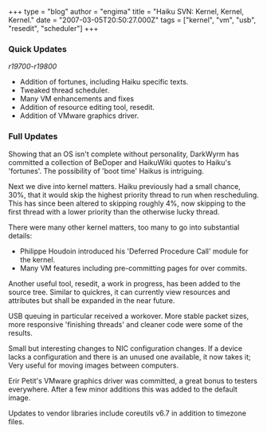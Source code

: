 +++
type = "blog"
author = "engima"
title = "Haiku SVN: Kernel, Kernel, Kernel."
date = "2007-03-05T20:50:27.000Z"
tags = ["kernel", "vm", "usb", "resedit", "scheduler"]
+++

<h3>Quick Updates</h3>
<em>r19700-r19800</em>
<ul>
    <li>Addition of fortunes, including Haiku specific texts.</li>
    <li>Tweaked thread scheduler.</li>
    <li>Many VM enhancements and fixes</li>
    <li>Addition of resource editing tool, resedit.</li>
    <li>Addition of VMware graphics driver.</li>
</ul>


<!--more-->


<h3>Full Updates</h3>
Showing that an OS isn't complete without personality, DarkWyrm has committed a collection of BeDoper and HaikuWiki quotes to Haiku's 'fortunes'. The possibility of 'boot time' Haikus is intriguing.

Next we dive into kernel matters. Haiku previously had a small chance, 30%, that it would skip the highest priority thread to run when rescheduling. This has since been altered to skipping roughly 4%, now skipping to the first thread with a lower priority than the otherwise lucky thread.

There were many other kernel matters, too many to go into substantial details:
<ul>
    <li>Philippe Houdoin introduced his 'Deferred Procedure Call' module for the kernel.</li>
    <li>Many VM features including pre-committing pages for over commits.</li>
</ul>

Another useful tool, resedit, a work in progress, has been added to the source tree. Similar to quickres, it can currently view resources and attributes but shall be expanded in the near future.

USB queuing in particular received a workover. More stable packet sizes, more responsive 'finishing threads' and cleaner code were some of the results.

Small but interesting changes to NIC configuration changes. If a device lacks a configuration and there is an unused one available, it now takes it; Very useful for moving images between computers.

Erir Petit's VMware graphics driver was committed, a great bonus to testers everywhere. After a few minor additions this was added to the default image.

Updates to vendor libraries include coreutils v6.7 in addition to timezone files.